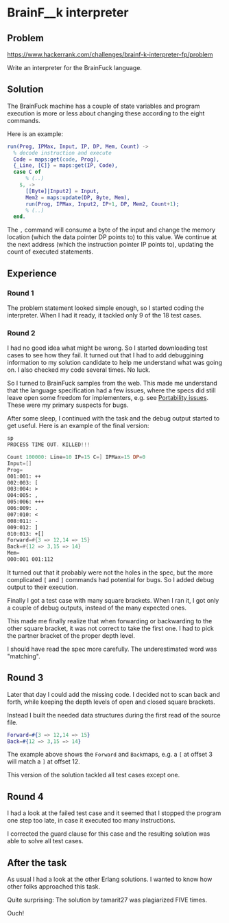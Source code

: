 # BrainF__k interpreter

## Problem
https://www.hackerrank.com/challenges/brainf-k-interpreter-fp/problem

Write an interpreter for the BrainFuck language.

## Solution
The BrainFuck machine has a couple of state variables 
and program execution is more or less
about changing these according to the eight commands.

Here is an example:
```Erlang
run(Prog, IPMax, Input, IP, DP, Mem, Count) ->
  % decode instruction and execute
  Code = maps:get(code, Prog),
  {_Line, [C]} = maps:get(IP, Code),
  case C of
      % (..)
    $, ->
      [[Byte]|Input2] = Input,
      Mem2 = maps:update(DP, Byte, Mem),
      run(Prog, IPMax, Input2, IP+1, DP, Mem2, Count+1);
      % (..)
  end.
```
The `,` command will consume a byte of the input and change the memory location (which the data pointer DP points to)
to this value. 
We continue at the next address (which the instruction pointer IP points to), updating the count
of executed statements.

## Experience

### Round 1
The problem statement looked simple enough, so I started coding the interpreter.
When I had it ready, it tackled only 9 of the 18 test cases. 

### Round 2
I had no good idea what might be wrong. So I started downloading test cases to see how they fail.
It turned out that I had to add debuggining information to my solution candidate to help me 
understand what was going on.
I also checked my code several times. No luck.

So I turned to BrainFuck samples from the web.
This made me understand that the language specification had a few issues, where the specs did
still leave open some freedom for implementers,
e.g. see [Portability issues](https://en.wikipedia.org/wiki/Brainfuck#Portability_issues).
These were my primary suspects for bugs. 

After some sleep, I continued with the task and the debug output started to get useful. 
Here is an example of the final version:

```asm
sp
PROCESS TIME OUT. KILLED!!!

Count 100000: Line=10 IP=15 C=] IPMax=15 DP=0
Input=[]
Prog=
001:001: ++
002:003: [
003:004: >
004:005: ,
005:006: +++
006:009: .
007:010: <
008:011: -
009:012: ]
010:013: +[]
Forward=#{3 => 12,14 => 15}
Back=#{12 => 3,15 => 14}
Mem=
000:001 001:112 
```

It turned out that it probably were not the holes in the spec, but the more complicated `[` and `]` commands had
potential for bugs. So I added debug output to their execution.

Finally I got a test case with many square brackets.
When I ran it, I got only a couple of debug outputs, instead of the many expected ones.

This made me finally realize that when forwarding or backwarding to the other square bracket, it was
not correct to take the first one. I had to pick the partner bracket of the proper depth level.

I should have read the spec more carefully. The underestimated word was "matching".

## Round 3
Later that day I could add the missing code. I decided not to scan back and forth, while keeping the depth levels
of open and closed square brackets. 

Instead I built the needed data structures during the first read of the source file.

```erlang
Forward=#{3 => 12,14 => 15}
Back=#{12 => 3,15 => 14}
```

The example above shows the `Forward` and `Back`maps, e.g. a `[` at offset 3 will match a `]` at offset 12.

This version of the solution tackled all test cases except one.

## Round 4
I had a look at the failed test case and it seemed that I stopped the program one step too late, in case it
executed too many instructions.

I corrected the guard clause for this case and the resulting solution was able to solve all test cases.

## After the task
As usual I had a look at the other Erlang solutions. I wanted to know how other folks approached this task.

Quite surprising: The solution by tamarit27 was plagiarized FIVE times.

Ouch!
